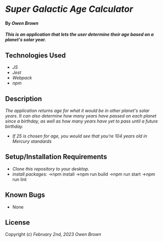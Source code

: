 # _Super Galactic Age Calculator_

#### By _**Owen Brown**_

#### _This is an application that lets the user determine their age based on a planet's solar year._

## Technologies Used

* _JS_
* _Jest_
* _Webpack_
* _npm_


## Description

_The application returns age for what it would be in other planet's solar years. It can also determine how many years have passed on each planet since a birthday, as well as how many years have yet to pass until a future birthday._
* _If 25 is chosen for age, you would see that you're 104 years old in Mercury standards_

## Setup/Installation Requirements

* _Clone this repository to your desktop._ 
* _install packages:_ 
  ->npm install
  ->npm run build
  ->npm run start
  ->npm run lint

## Known Bugs

* None

## License

Copyright (c) _February 2nd, 2023_ _Owen Brown_